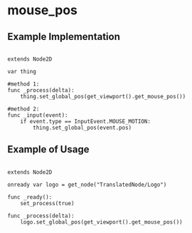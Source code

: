 # mouse_pos
## Example Implementation

```gdscript

extends Node2D

var thing

#method 1:
func _process(delta):
	thing.set_global_pos(get_viewport().get_mouse_pos())
	
#method 2:
func _input(event):
	if event.type == InputEvent.MOUSE_MOTION:
		thing.set_global_pos(event.pos)
```
## Example of Usage

```gdscript

extends Node2D

onready var logo = get_node("TranslatedNode/Logo")

func _ready():
	set_process(true)
	
func _process(delta):
	logo.set_global_pos(get_viewport().get_mouse_pos())
```
